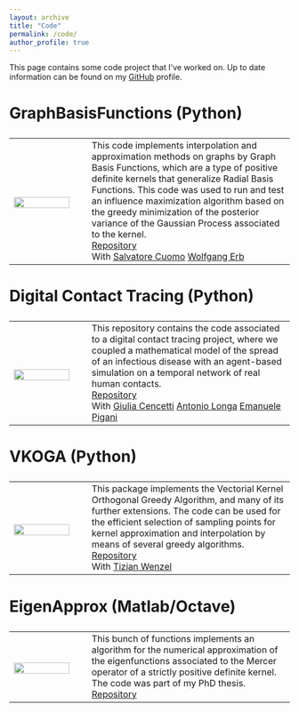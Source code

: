 ```yaml
---
layout: archive
title: "Code"
permalink: /code/
author_profile: true
---
```


This page contains some code project that I've worked on. Up to date information can be found on my <a href='https://github.com/GabrieleSantin'> <i class="fa fa-github"></i>GitHub</a> profile.





<font size="5">
<table style="border:none;">

### GraphBasisFunctions (Python)

<tr style="border:none;">

<td width="25%" style="border:none;">

<img src="https://GabrieleSantin.github.io/images/gbf.png" style="padding-top: 7px;display: block;margin-right:35px;" width="90%">

</td>

<td width="65%" style="border:none;">
This code implements interpolation and approximation methods on graphs by Graph Basis Functions, which are a type of positive definite kernels that generalize Radial Basis Functions. This code was used to run and test an influence maximization algorithm based on the greedy minimization of the posterior variance of the Gaussian Process associated to the kernel.
<br> 
<a href='https://github.com/GabrieleSantin/GraphBasisFunctions'> <i class='fa fa-github'></i> Repository</a>
<br>With <a href='http://wpage.unina.it/salcuomo/'> <i class='fa fa-user'></i> Salvatore Cuomo</a> <a href='https://www.math.unipd.it/~erb/'> <i class='fa fa-user'></i>  Wolfgang Erb</a> 


</td>

</tr>


</table>
</font>

<font size="5">
<table style="border:none;">

### Digital Contact Tracing (Python)

<tr style="border:none;">

<td width="25%" style="border:none;">

<img src="https://GabrieleSantin.github.io/images/dct.png" style="padding-top: 7px;display: block;margin-right:35px;" width="90%">

</td>

<td width="65%" style="border:none;">
This repository contains the code associated to a digital contact tracing project, where we coupled a mathematical model of the spread of an infectious disease with an agent-based simulation on a temporal network of real human contacts.
<br> 
<a href='https://github.com/DigitalContactTracing/covid_code'> <i class='fa fa-github'></i> Repository</a>
<br>With <a href='https://twitter.com/_giuliacencetti?lang=en'> <i class='fa fa-user'></i> Giulia Cencetti</a> <a href='https://antoniolonga.github.io/'> <i class='fa fa-user'></i>  Antonio Longa</a> <a href='https://epigani.github.io/'> <i class='fa fa-user'></i>  Emanuele Pigani</a> 


</td>

</tr>


</table>
</font>

<font size="5">
<table style="border:none;">

### VKOGA (Python)

<tr style="border:none;">

<td width="25%" style="border:none;">

<img src="https://GabrieleSantin.github.io/images/vkoga.png" style="padding-top: 7px;display: block;margin-right:35px;" width="90%">

</td>

<td width="65%" style="border:none;">
This package implements the Vectorial Kernel Orthogonal Greedy Algorithm, and many of its further extensions. The code can be used for the efficient selection of sampling points for kernel approximation and interpolation by means of several greedy algorithms. 
<br> 
<a href='https://github.com/GabrieleSantin/VKOGA'> <i class='fa fa-github'></i> Repository</a>
<br>With <a href='https://www.ians.uni-stuttgart.de/institute/team/Wenzel-00002/'> <i class='fa fa-user'></i> Tizian Wenzel</a> 


</td>

</tr>


</table>
</font>

<font size="5">
<table style="border:none;">

### EigenApprox (Matlab/Octave)

<tr style="border:none;">

<td width="25%" style="border:none;">

<img src="https://GabrieleSantin.github.io/images/eigen_approx.png" style="padding-top: 7px;display: block;margin-right:35px;" width="90%">

</td>

<td width="65%" style="border:none;">
This bunch of functions implements an algorithm for the numerical approximation of the eigenfunctions associated to the Mercer operator of a strictly positive definite kernel. The code was part of my PhD thesis.
<br> 
<a href='https://github.com/GabrieleSantin/VKOGA'> <i class='fa fa-github'></i> Repository</a>



</td>

</tr>


</table>
</font>
